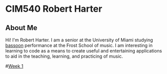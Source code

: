 # CIM540 Robert Harter

## About Me

Hi! I'm Robert Harter. I am a senior at the University of Miami studying [bassoon](https://en.wikipedia.org/wiki/Bassoon) performance at the Frost School of music.
I am interesting in learning to code as a means to create useful and entertaining applications to aid in the teaching, learning, and practicing of music.

#[Week 1](https://github.com/Robbie219/CIM540/tree/master/week1)



